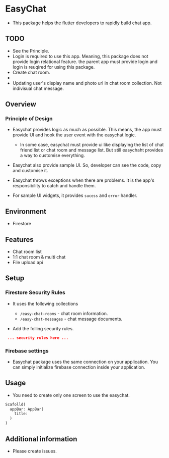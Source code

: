 # EasyChat

* This package helps the flutter developers to rapidly build chat app.


## TODO

- See the Principle.
- Login is required to use this app. Meaning, this package does not provide login relational feature. the parent app must provide login and login is reuqired for using this package.
- Create chat room.
- 
- Updating user's display name and photo url in chat room collection. Not indivisual chat message.



## Overview

### Principle of Design

- Easychat provides logic as much as possible. This means, the app must provide UI and hook the user event with the easychat logic.
  - In some case, easychat must provide ui like displaying the list of chat friend list or chat room and message list. But still easychaht provides a way to customise everything.

- Easychat also provide sample UI. So, developer can see the code, copy and customise it.

- Easychat throws exceptions when there are problems. It is the app's responsibility to catch and handle them.
- For sample UI widgets, it provides `sucess` and `error` handler.


## Environment

* Firestore

## Features

* Chat room list
* 1:1 chat room & multi chat
* File upload api

## Setup


### Firestore Security Rules

* It uses the following collections
  * `/easy-chat-rooms` - chat room information.
  * `/easy-chat-messages` - chat message documents.

* Add the folling security rules.

```json
 ... security rules here ...
```


### Firebase settings

* Easychat package uses the same connection on your application. You can simply initialize firebase connection inside your application.


## Usage

- You need to create only one screen to use the easychat.


```dart
Scafolld(
  appBar: AppBar(
    title:
  )
)
```



## Additional information

- Please create issues.